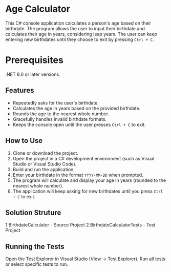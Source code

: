 # Age Calculator

This C# console application calculates a person's age based on their birthdate. The program allows the user to input their birthdate and calculates their age in years, considering leap years. The user can keep entering new birthdates until they choose to exit by pressing `Ctrl + C`.

# Prerequisites
.NET 8.0 or later versions.

## Features

- Repeatedly asks for the user's birthdate.
- Calculates the age in years based on the provided birthdate.
- Rounds the age to the nearest whole number.
- Gracefully handles invalid birthdate formats.
- Keeps the console open until the user presses `Ctrl + C` to exit.

## How to Use

1. Clone or download the project.
2. Open the project in a C# development environment (such as Visual Studio or Visual Studio Code).
3. Build and run the application.
4. Enter your birthdate in the format `YYYY-MM-DD` when prompted.
5. The program will calculate and display your age in years (rounded to the nearest whole number).
6. The application will keep asking for new birthdates until you press `Ctrl + C` to exit.

## Solution Struture
1.BirthdateCalculator - Source Project
2.BirthdateCalculatorTests - Test Project

## Running the Tests

Open the Test Explorer in Visual Studio (View -> Test Explorer). Run all tests or select specific tests to run.

